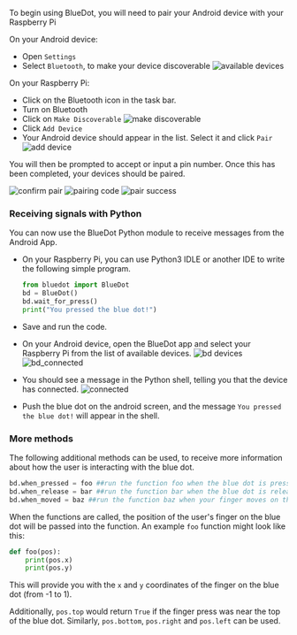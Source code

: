 To begin using BlueDot, you will need to pair your Android device with your Raspberry Pi

On your Android device:
- Open `Settings`
- Select `Bluetooth`, to make your device discoverable
  ![available devices](images/available_devices.png)

On your Raspberry Pi:
- Click on the  Bluetooth icon in the task bar.
- Turn on Bluetooth
- Click on `Make Discoverable`
  ![make discoverable](images/make_discoverable.png)
- Click `Add Device`
- Your Android device should appear in the list. Select it and click `Pair`
  ![add device](images/add_device.png)
  
You will then be prompted to accept or input a pin number. Once this has been completed, your devices should be paired.

![confirm pair](images/confirm_pair.png)
![pairing code](images/pairing_code.png)
![pair success](images/pair_success.png)

### Receiving signals with Python

You can now use the BlueDot Python module to receive messages from the Android App.

- On your Raspberry Pi, you can use Python3 IDLE or another IDE to write the following simple program.

	```python
	from bluedot import BlueDot
	bd = BlueDot()
	bd.wait_for_press()
	print("You pressed the blue dot!")
	```

- Save and run the code.
- On your Android device, open the BlueDot app and select your Raspberry Pi from the list of available devices.
	![bd devices](images/bd_devices.png)
	![bd_connected](images/bd_connected.png)
- You should see a message in the Python shell, telling you that the device has connected.
  ![connected](images/connected.png)
- Push the blue dot on the android screen, and the message `You pressed the blue dot!` will appear in the shell.

### More methods

The following additional methods can be used, to receive more information about how the user is interacting with the blue dot.

```python
bd.when_pressed = foo ##run the function foo when the blue dot is pressed
bd.when_release = bar ##run the function bar when the blue dot is released
bd.when_moved = baz ##run the function baz when your finger moves on the blue dot
```

When the functions are called, the position of the user's finger on the blue dot will be passed into the function. An example `foo` function might look like this:

```python
def foo(pos):
	print(pos.x)
	print(pos.y)
```

This will provide you with the `x` and `y` coordinates of the finger on the blue dot (from -1 to 1).

Additionally, `pos.top` would return `True` if the finger press was near the top of the blue dot. Similarly, `pos.bottom`, `pos.right` and `pos.left` can be used.




